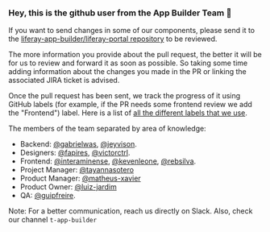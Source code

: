 ### Hey, this is the github user from the App Builder Team 👋

If you want to send changes in some of our components, please 
send it to the [liferay-app-builder/liferay-portal repository][1] to be reviewed.

The more information you provide about the pull request, the better it will be for us to review and
forward it as soon as possible. So taking some time adding information about the
changes you made in the PR or linking the associated JIRA ticket is advised.

Once the pull request has been sent, we track the progress of it using GitHub
labels (for example, if the PR needs some frontend review we add the
"Frontend") label. Here is a list of [all the different labels that we use][2].

The members of the team separated by area of
knowledge:

- Backend: [@gabrielwas][3], [@jeyvison][4].
- Designers: [@fapires][9], [@victorctrl][10].
- Frontend: [@interaminense][5], [@kevenleone][6], [@rebsilva][7].
- Project Manager: [@tayannasotero][13]
- Product Manager: [@matheus-xavier][11]
- Product Owner: [@luiz-jardim][12]
- QA: [@guipfreire][8].

Note: For a better communication, reach us directly on Slack. Also, check our channel ```t-app-builder```

[1]: https://github.com/liferay-app-builder/liferay-portal
[2]: https://github.com/liferay-app-builder/liferay-portal/labels
[3]: https://github.com/gabrielwas
[4]: https://github.com/jeyvison
[5]: https://github.com/interaminense
[6]: https://github.com/kevenleone
[7]: https://github.com/rebsilva
[8]: https://github.com/guipfreire
[9]: https://github.com/fapires
[10]: https://github.com/victorctrl
[11]: https://github.com/matheus-xavier
[12]: https://github.com/luiz-jardim
[13]: https://github.com/tayannasotero
